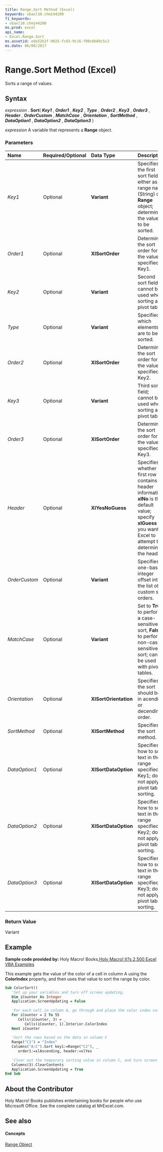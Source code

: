 ```yaml
---
title: Range.Sort Method (Excel)
keywords: vbaxl10.chm144200
f1_keywords:
- vbaxl10.chm144200
ms.prod: excel
api_name:
- Excel.Range.Sort
ms.assetid: ede52b2f-9025-fc83-9c16-f09c6b89c5c2
ms.date: 06/08/2017
---
```



# Range.Sort Method (Excel)

Sorts a range of values.


## Syntax

 _expression_ . **Sort**( **_Key1_** , **_Order1_** , **_Key2_** , **_Type_** , **_Order2_** , **_Key3_** , **_Order3_** , **_Header_** , **_OrderCustom_** , **_MatchCase_** , **_Orientation_** , **_SortMethod_** , **_DataOption1_** , **_DataOption2_** , **_DataOption3_** )

 _expression_ A variable that represents a **Range** object.


### Parameters



|**Name**|**Required/Optional**|**Data Type**|**Description**|
|:-----|:-----|:-----|:-----|
| _Key1_|Optional| **Variant**|Specifies the first sort field, either as a range name (String) or **Range** object; determines the values to be sorted.|
| _Order1_|Optional| **XlSortOrder**|Determines the sort order for the values specified in Key1.|
| _Key2_|Optional| **Variant**|Second sort field; cannot be used when sorting a pivot table.|
| _Type_|Optional| **Variant**|Specified which elements are to be sorted.|
| _Order2_|Optional| **XlSortOrder**|Determines the sort order for the values specified in Key2.|
| _Key3_|Optional| **Variant**|Third sort field; cannot be used when sorting a pivot table.|
| _Order3_|Optional| **XlSortOrder**|Determines the sort order for the values specified in Key3.|
| _Header_|Optional| **XlYesNoGuess**|Specifies whether the first row contains header information. **xlNo** is the default value; specify **xlGuess** if you want Excel to attempt to determine the header.|
| _OrderCustom_|Optional| **Variant**|Specifies a one-based integer offset into the list of custom sort orders.|
| _MatchCase_|Optional| **Variant**|Set to **True** to perform a case-sensitive sort, **False** to perform non-case sensitive sort; cannot be used with pivot tables.|
| _Orientation_|Optional| **XlSortOrientation**|Specifies if the sort should be in acending or decending order.|
| _SortMethod_|Optional| **XlSortMethod**|Specifies the sort method.|
| _DataOption1_|Optional| **XlSortDataOption**|Specifies how to sort text in the range specified in Key1; does not apply to pivot table sorting.|
| _DataOption2_|Optional| **XlSortDataOption**|Specifies how to sort text in the range specified in Key2; does not apply to pivot table sorting.|
| _DataOption3_|Optional| **XlSortDataOption**|Specifies how to sort text in the range specified in Key3; does not apply to pivot table sorting.|

### Return Value

Variant


## Example

 **Sample code provided by:** Holy Macro! Books,[Holy Macro! It?s 2,500 Excel VBA Examples](http://www.mrexcel.com/store/index.php?l=product_detail&;p=1)

This example gets the value of the color of a cell in column A using the **ColorIndex** property, and then uses that value to sort the range by color.




```vb
Sub ColorSort()
   'Set up your variables and turn off screen updating.
   Dim iCounter As Integer
   Application.ScreenUpdating = False
   
   'For each cell in column A, go through and place the color index value of the cell in column C.
   For iCounter = 2 To 55
      Cells(iCounter, 3) = _
         Cells(iCounter, 1).Interior.ColorIndex
   Next iCounter
   
   'Sort the rows based on the data in column C
   Range("C1") = "Index"
   Columns("A:C").Sort key1:=Range("C2"), _
      order1:=xlAscending, header:=xlYes
   
   'Clear out the temporary sorting value in column C, and turn screen updating back on.
   Columns(3).ClearContents
   Application.ScreenUpdating = True
End Sub
```


## About the Contributor
<a name="AboutContributor"> </a>

Holy Macro! Books publishes entertaining books for people who use Microsoft Office. See the complete catalog at MrExcel.com. 


## See also
<a name="AboutContributor"> </a>


#### Concepts


[Range Object](range-object-excel.md)


